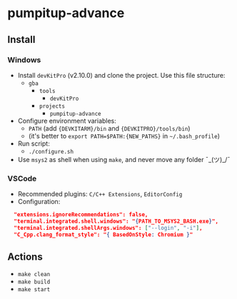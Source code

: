 # pumpitup-advance

## Install

### Windows

- Install `devKitPro` (v2.10.0) and clone the project. Use this file structure:
	* `gba`
		* `tools`
			* `devKitPro`
		* `projects`
			* `pumpitup-advance`
- Configure environment variables:
	* `PATH` (add `{DEVKITARM}/bin` and `{DEVKITPRO}/tools/bin`)
	* (it's better to `export PATH=$PATH:{NEW_PATHS}` in `~/.bash_profile`)
- Run script:
	* `./configure.sh`
- Use `msys2` as shell when using `make`, and never move any folder ¯\_(ツ)_/¯

### VSCode

- Recommended plugins: `C/C++ Extensions`, `EditorConfig`
- Configuration:

```json
  "extensions.ignoreRecommendations": false,
  "terminal.integrated.shell.windows": "{PATH_TO_MSYS2_BASH.exe}",
  "terminal.integrated.shellArgs.windows": ["--login", "-i"],
  "C_Cpp.clang_format_style": "{ BasedOnStyle: Chromium }"
```

## Actions

- `make clean`
- `make build`
- `make start`
